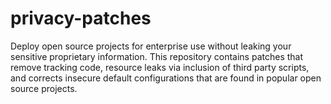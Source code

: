 # privacy-patches
Deploy open source projects for enterprise use without leaking your sensitive
proprietary information. This repository contains patches that remove tracking
code, resource leaks via inclusion of third party scripts, and corrects
insecure default configurations that are found in popular open source projects. 

